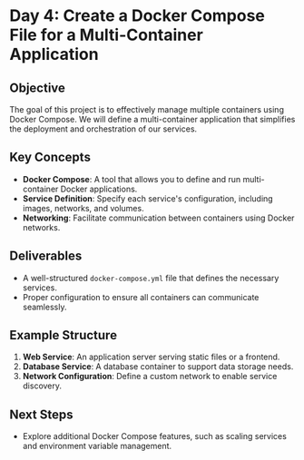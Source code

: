 # Day 4: Create a Docker Compose File for a Multi-Container Application

## Objective
The goal of this project is to effectively manage multiple containers using Docker Compose. We will define a multi-container application that simplifies the deployment and orchestration of our services.

## Key Concepts
- **Docker Compose**: A tool that allows you to define and run multi-container Docker applications.
- **Service Definition**: Specify each service's configuration, including images, networks, and volumes.
- **Networking**: Facilitate communication between containers using Docker networks.

## Deliverables
- A well-structured `docker-compose.yml` file that defines the necessary services.
- Proper configuration to ensure all containers can communicate seamlessly.

## Example Structure
1. **Web Service**: An application server serving static files or a frontend.
2. **Database Service**: A database container to support data storage needs.
3. **Network Configuration**: Define a custom network to enable service discovery.

## Next Steps
- Explore additional Docker Compose features, such as scaling services and environment variable management.
